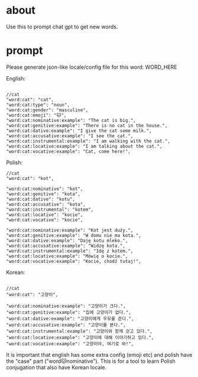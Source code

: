 # about

Use this to prompt chat gpt to get new words.

# prompt

Please generate json-like locale/config file for this word: WORD_HERE

English:

```

//cat
"word:cat": "cat",
"word:cat:type": "noun",
"word:cat:gender": "masculine",
"word:cat:emoji": "🐱",
"word:cat:nominative:example": "The cat is big.",
"word:cat:genitive:example": "There is no cat in the house.",
"word:cat:dative:example": "I give the cat some milk.",
"word:cat:accusative:example": "I see the cat.",
"word:cat:instrumental:example": "I am walking with the cat.",
"word:cat:locative:example": "I am talking about the cat.",
"word:cat:vocative:example": "Cat, come here!",
```

Polish:

```
//cat
"word:cat": "kot",

"word:cat:nominative": "kot",
"word:cat:genitive": "kota",
"word:cat:dative": "kotu",
"word:cat:accusative": "kota",
"word:cat:instrumental": "kotem",
"word:cat:locative": "kocie",
"word:cat:vocative": "kocie",

"word:cat:nominative:example": "Kot jest duży.",
"word:cat:genitive:example": "W domu nie ma kota.",
"word:cat:dative:example": "Daję kotu mleko.",
"word:cat:accusative:example": "Widzę kota.",
"word:cat:instrumental:example": "Idę z kotem.",
"word:cat:locative:example": "Mówię o kocie.",
"word:cat:vocative:example": "Kocie, chodź tutaj!",
```

Korean:

```

//cat
"word:cat": "고양이",

"word:cat:nominative:example": "고양이가 크다.",
"word:cat:genitive:example": "집에 고양이가 없다.",
"word:cat:dative:example": "고양이에게 우유를 준다.",
"word:cat:accusative:example": "고양이를 본다.",
"word:cat:instrumental:example": "고양이와 함께 걷고 있다.",
"word:cat:locative:example": "고양이에 대해 이야기하고 있다.",
"word:cat:vocative:example": "고양이야, 여기로 와!",
```

It is important that english has some extra config (emoji etc) and polish have the "case" part ("word:cat:nominative").
This is for a tool to learn Polish conjugation that also have Korean locale.
